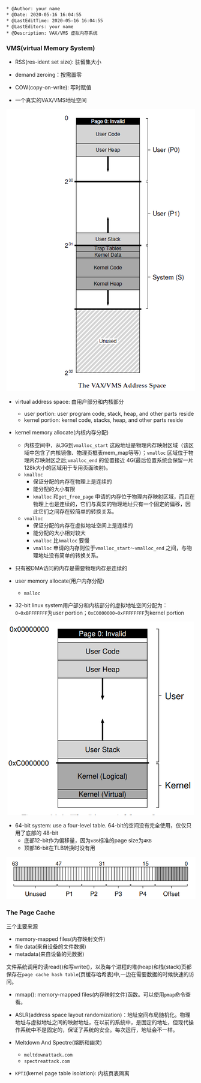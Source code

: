  ```
 * @Author: your name
 * @Date: 2020-05-16 16:04:55
 * @LastEditTime: 2020-05-16 16:04:55
 * @LastEditors: your name
 * @Description: VAX/VMS 虚拟内存系统
```
### VMS(virtual Memory System)
- RSS(res-ident set size): 驻留集大小
- demand zeroing：按需置零
- COW(copy-on-write): 写时赋值

- 一个真实的VAX/VMS地址空间
<center> <img src="../figures/23-The-VAX-VMS-Address-Space.png" /> </center>



- virtual address space: 由用户部分和内核部分
  - user portion: user program code, stack, heap, and other parts reside
  - kernel portion: kernel code, stacks, heap, and other parts reside

- kernel memory allocate(内核内存分配) 
  -  内核空间中，从3G到`vmalloc_start` 这段地址是物理内存映射区域（该区域中包含了内核镜像、物理页框表mem_map等等）；`vmalloc` 区域位于物理内存映射区之后;`vmalloc_end` 的位置接近 4G(最后位置系统会保留一片128k大小的区域用于专用页面映射)。
  - `kmalloc` 
    - 保证分配的内存在物理上是连续的
    - 能分配的大小有限
    - `kmalloc` 和`get_free_page` 申请的内存位于物理内存映射区域，而且在物理上也是连续的，它们与真实的物理地址只有一个固定的偏移，因此它们之间存在较简单的转换关系。
  - `vmalloc` 
    - 保证分配的内存在虚拟地址空间上是连续的
    - 能分配的大小相对较大
    - `vmalloc` 比`kmalloc` 要慢
    - `vmalloc` 申请的内存则位于`vmalloc_start～vmalloc_end` 之间，与物理地址没有简单的转换关系。

- 只有被DMA访问的内存是需要物理内存是连续的

- user memory allocate(用户内存分配)
  - `malloc`


- 32-bit linux system用户部分和内核部分的虚拟地址空间分配为：`0~0xBFFFFFFF`为user portion；`0xC0000000~0xFFFFFFFF`为kernel portion
<center> <img src="../figures/23-The-Linux-Address-Space.png" /> </center>

- 64-bit system: use a four-level table. 64-bit的空间没有完全使用，仅仅只用了底部的 48-bit
  - 底部12-bit作为偏移量，因为`x86`标准的page size为`4KB`
  - 顶部16-bit在TLB转换时没有用 
<center> <img src="../figures/23-64-bit-address.png" /> </center>


### The Page Cache
三个主要来源
- memory-mapped files(内存映射文件)
- file data(来自设备的文件数据)
- metadata(来自设备的元数据)

文件系统调用的读read()和写write()，以及每个进程的堆(heap)和栈(stack)页都保存在`page cache hash
table`(页缓存哈希表)中,一边在需要数据的时候快速的访问。

- mmap():  memory-mapped files(内存映射文件)函数。可以使用`pmap`命令查看。
- ASLR(address space layout randomization)：地址空间布局随机化。物理地址与虚拟地址之间的映射地址，在以前的系统中，是固定的地址，但现代操作系统中不是固定的，保证了系统的安全。每次运行，地址会不一样。
- Meltdown And Spectre(熔断和幽灵)
  - `meltdownattack.com`
  - `spectreattack.com`


- `KPTI`(kernel page table isolation): 内核页表隔离